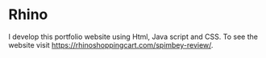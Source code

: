 # Rhino
I develop this portfolio website using Html, Java script and CSS. To see the website visit https://rhinoshoppingcart.com/spimbey-review/.
